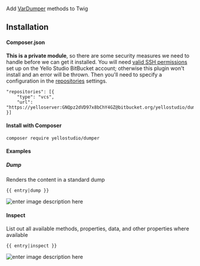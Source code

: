 
Add [VarDumper](https://symfony.com/doc/current/components/var_dumper.html) methods to Twig

## Installation

#### Composer.json

**This is a private module**, so there are some security measures we need to handle before we can get it installed. You will need [valid SSH permissions](https://support.atlassian.com/bitbucket-cloud/docs/add-access-keys/) set up on the Yello Studio BitBucket account; otherwise this plugin won't install and an error will be thrown. Then you'll need to specify a configuration in the [repositories](https://getcomposer.org/doc/05-repositories.md#composer) settings.

```
"repositories": [{
	"type": "vcs",
	"url": "https://yelloserver:GNQpz2dVD97x8bChY4GZ@bitbucket.org/yellostudio/dumper.git"
}]
```

#### Install with Composer

```
composer require yellostudio/dumper
```

#### Examples

##### Dump

Renders the content in a standard dump

```{{ entry|dump }}```

![enter image description here](https://i.imgur.com/JOzGBX2.png)

#### Inspect

List out all available methods, properties, data, and other properties where available

```{{ entry|inspect }}```

![enter image description here](https://i.imgur.com/b25oI4A.png)

